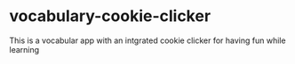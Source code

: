 # vocabulary-cookie-clicker
This is a vocabular app with an intgrated cookie clicker for having fun while learning
